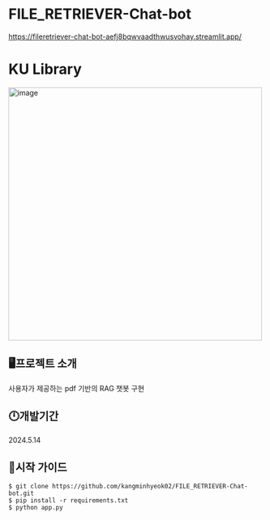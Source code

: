 # FILE_RETRIEVER-Chat-bot

https://fileretriever-chat-bot-aefj8bqwvaadthwusvohay.streamlit.app/

# KU Library
<img src="https://github.com/kangminhyeok02/KU_library/assets/110012174/bae74ff5-e0b2-4ed0-a665-ee0a57f68b22" alt="image" width="500"/>

## 🖥프로젝트 소개 
사용자가 제공하는 pdf 기반의 RAG 챗봇 구현

## 🕛개발기간 
2024.5.14

## 🤷시작 가이드

    $ git clone https://github.com/kangminhyeok02/FILE_RETRIEVER-Chat-bot.git
    $ pip install -r requirements.txt
    $ python app.py




